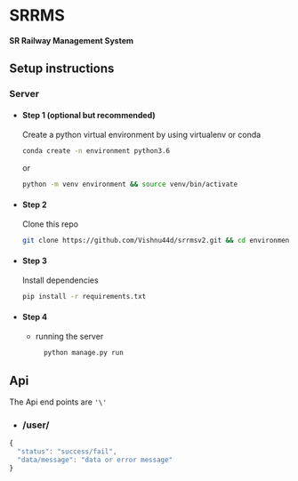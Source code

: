 # SRRMS
#### SR Railway Management System
## Setup instructions

### Server

  - #### Step 1 (optional but recommended)

     Create a python virtual environment by using virtualenv or conda
     ```bash
     conda create -n environment python3.6
     ```
     or

     ```bash
     python -m venv environment && source venv/bin/activate
     ```
  - #### Step 2
    Clone this repo
    ```bash
    git clone https://github.com/Vishnu44d/srrmsv2.git && cd environment
    ```

  - #### Step 3
    Install dependencies
    ```bash
    pip install -r requirements.txt
    ```
  - #### Step 4
    - running the server
      ```bash
        python manage.py run
      ```

## Api
  The Api end points are `'\'`
  - ### /user/
  ```javascript
  {
    "status": "success/fail",
    "data/message": "data or error message" 
  }
  ```